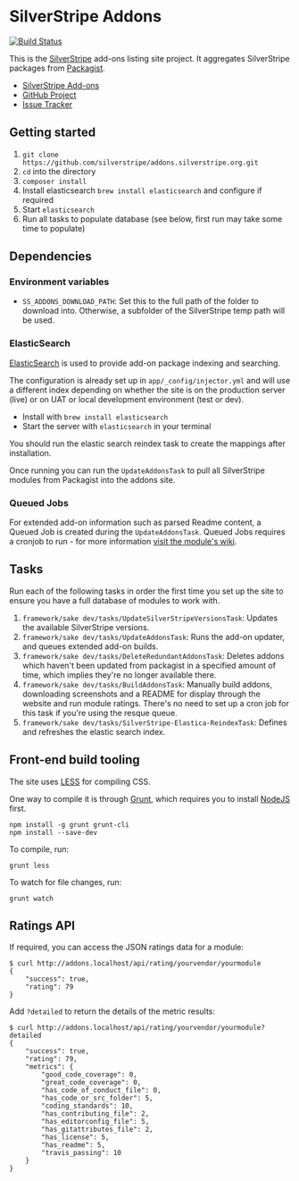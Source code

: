 # SilverStripe Addons

[![Build Status](https://travis-ci.org/silverstripe/addons.silverstripe.org.svg?branch=master)](https://travis-ci.org/silverstripe/addons.silverstripe.org)

This is the [SilverStripe](http://silverstripe.org) add-ons listing site project. It aggregates SilverStripe packages 
from [Packagist](http://packagist.org).

* [SilverStripe Add-ons](http://addons.silverstripe.org)
* [GitHub Project](https://github.com/silverstripe/addons.silverstripe.org)
* [Issue Tracker](https://github.com/silverstripe/addons.silverstripe.org/issues)

## Getting started

1. `git clone https://github.com/silverstripe/addons.silverstripe.org.git`
2. `cd` into the directory
3. `composer install`
4. Install elasticsearch `brew install elasticsearch` and configure if required
5. Start `elasticsearch`
6. Run all tasks to populate database (see below, first run may take some time to populate)

## Dependencies

### Environment variables

 * `SS_ADDONS_DOWNLOAD_PATH`: Set this to the full path of the folder to download into. Otherwise, a subfolder of the
   SilverStripe temp path will be used.

### ElasticSearch

[ElasticSearch](http://www.elasticsearch.org) is used to provide add-on package indexing and searching.

The configuration is already set up in `app/_config/injector.yml` and will use a different index depending on 
whether the site is on the production server (live) or on UAT or local development environment (test or dev).

 - Install with `brew install elasticsearch`
 - Start the server with `elasticsearch` in your terminal

You should run the elastic search reindex task to create the mappings after installation.

Once running you can run the `UpdateAddonsTask` to pull all SilverStripe modules from Packagist into the addons site.

### Queued Jobs

For extended add-on information such as parsed Readme content, a Queued Job is created during the `UpdateAddonsTask`.
Queued Jobs requires a cronjob to run - for more information [visit the module's wiki](https://github.com/symbiote/silverstripe-queuedjobs/wiki/Installing-and-configuring).

## Tasks

Run each of the following tasks in order the first time you set up the site to ensure you have a full database 
of modules to work with.

1. `framework/sake dev/tasks/UpdateSilverStripeVersionsTask`: Updates the available SilverStripe versions.
2. `framework/sake dev/tasks/UpdateAddonsTask`: Runs the add-on updater, and queues extended add-on builds.
3. `framework/sake dev/tasks/DeleteRedundantAddonsTask`: Deletes addons which haven't been updated
   from packagist in a specified amount of time, which implies they're no longer available there.
4. `framework/sake dev/tasks/BuildAddonsTask`: Manually build addons, downloading screenshots
   and a README for display through the website and run module ratings. There's no need to set up a cron job
   for this task if you're using the resque queue.
5. `framework/sake dev/tasks/SilverStripe-Elastica-ReindexTask`: Defines and refreshes the elastic search index.

## Front-end build tooling

The site uses [LESS](http://lesscss.org) for compiling CSS.

One way to compile it is through [Grunt](http://gruntjs.org), which requires you to install 
[NodeJS](http://nodejs.org) first.

```
npm install -g grunt grunt-cli
npm install --save-dev
```

To compile, run:

```
grunt less
```

To watch for file changes, run:

```
grunt watch
```

## Ratings API

If required, you can access the JSON ratings data for a module:

```
$ curl http://addons.localhost/api/rating/yourvendor/yourmodule
{
    "success": true,
    "rating": 79
}
```

Add `?detailed` to return the details of the metric results:

```
$ curl http://addons.localhost/api/rating/yourvendor/yourmodule?detailed
{
    "success": true,
    "rating": 79,
    "metrics": {
        "good_code_coverage": 0,
        "great_code_coverage": 0,
        "has_code_of_conduct_file": 0,
        "has_code_or_src_folder": 5,
        "coding_standards": 10,
        "has_contributing_file": 2,
        "has_editorconfig_file": 5,
        "has_gitattributes_file": 2,
        "has_license": 5,
        "has_readme": 5,
        "travis_passing": 10
    }
}
```
